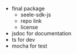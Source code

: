 - final package
  - seele-sdk-js
  - repo link
  - license
- jsdoc for documentation
- ts for dev
- mocha for test
